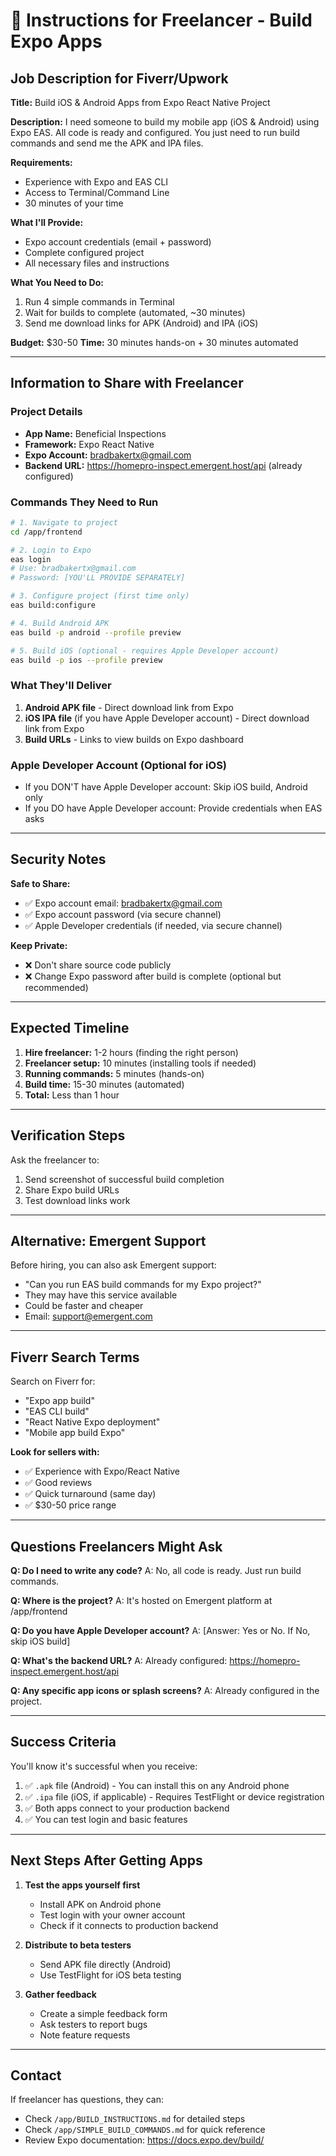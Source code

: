 # 📱 Instructions for Freelancer - Build Expo Apps

## Job Description for Fiverr/Upwork

**Title:** Build iOS & Android Apps from Expo React Native Project

**Description:**
I need someone to build my mobile app (iOS & Android) using Expo EAS. All code is ready and configured. You just need to run build commands and send me the APK and IPA files.

**Requirements:**
- Experience with Expo and EAS CLI
- Access to Terminal/Command Line
- 30 minutes of your time

**What I'll Provide:**
- Expo account credentials (email + password)
- Complete configured project
- All necessary files and instructions

**What You Need to Do:**
1. Run 4 simple commands in Terminal
2. Wait for builds to complete (automated, ~30 minutes)
3. Send me download links for APK (Android) and IPA (iOS)

**Budget:** $30-50
**Time:** 30 minutes hands-on + 30 minutes automated

---

## Information to Share with Freelancer

### Project Details
- **App Name:** Beneficial Inspections
- **Framework:** Expo React Native
- **Expo Account:** bradbakertx@gmail.com
- **Backend URL:** https://homepro-inspect.emergent.host/api (already configured)

### Commands They Need to Run

```bash
# 1. Navigate to project
cd /app/frontend

# 2. Login to Expo
eas login
# Use: bradbakertx@gmail.com
# Password: [YOU'LL PROVIDE SEPARATELY]

# 3. Configure project (first time only)
eas build:configure

# 4. Build Android APK
eas build -p android --profile preview

# 5. Build iOS (optional - requires Apple Developer account)
eas build -p ios --profile preview
```

### What They'll Deliver
1. **Android APK file** - Direct download link from Expo
2. **iOS IPA file** (if you have Apple Developer account) - Direct download link from Expo
3. **Build URLs** - Links to view builds on Expo dashboard

### Apple Developer Account (Optional for iOS)
- If you DON'T have Apple Developer account: Skip iOS build, Android only
- If you DO have Apple Developer account: Provide credentials when EAS asks

---

## Security Notes

**Safe to Share:**
- ✅ Expo account email: bradbakertx@gmail.com
- ✅ Expo account password (via secure channel)
- ✅ Apple Developer credentials (if needed, via secure channel)

**Keep Private:**
- ❌ Don't share source code publicly
- ❌ Change Expo password after build is complete (optional but recommended)

---

## Expected Timeline

1. **Hire freelancer:** 1-2 hours (finding the right person)
2. **Freelancer setup:** 10 minutes (installing tools if needed)
3. **Running commands:** 5 minutes (hands-on)
4. **Build time:** 15-30 minutes (automated)
5. **Total:** Less than 1 hour

---

## Verification Steps

Ask the freelancer to:
1. Send screenshot of successful build completion
2. Share Expo build URLs
3. Test download links work

---

## Alternative: Emergent Support

Before hiring, you can also ask Emergent support:
- "Can you run EAS build commands for my Expo project?"
- They may have this service available
- Could be faster and cheaper
- Email: support@emergent.com

---

## Fiverr Search Terms

Search on Fiverr for:
- "Expo app build"
- "EAS CLI build"
- "React Native Expo deployment"
- "Mobile app build Expo"

**Look for sellers with:**
- ✅ Experience with Expo/React Native
- ✅ Good reviews
- ✅ Quick turnaround (same day)
- ✅ $30-50 price range

---

## Questions Freelancers Might Ask

**Q: Do I need to write any code?**
A: No, all code is ready. Just run build commands.

**Q: Where is the project?**
A: It's hosted on Emergent platform at /app/frontend

**Q: Do you have Apple Developer account?**
A: [Answer: Yes or No. If No, skip iOS build]

**Q: What's the backend URL?**
A: Already configured: https://homepro-inspect.emergent.host/api

**Q: Any specific app icons or splash screens?**
A: Already configured in the project.

---

## Success Criteria

You'll know it's successful when you receive:
1. ✅ `.apk` file (Android) - You can install this on any Android phone
2. ✅ `.ipa` file (iOS, if applicable) - Requires TestFlight or device registration
3. ✅ Both apps connect to your production backend
4. ✅ You can test login and basic features

---

## Next Steps After Getting Apps

1. **Test the apps yourself first**
   - Install APK on Android phone
   - Test login with your owner account
   - Check if it connects to production backend

2. **Distribute to beta testers**
   - Send APK file directly (Android)
   - Use TestFlight for iOS beta testing

3. **Gather feedback**
   - Create a simple feedback form
   - Ask testers to report bugs
   - Note feature requests

---

## Contact

If freelancer has questions, they can:
- Check `/app/BUILD_INSTRUCTIONS.md` for detailed steps
- Check `/app/SIMPLE_BUILD_COMMANDS.md` for quick reference
- Review Expo documentation: https://docs.expo.dev/build/
